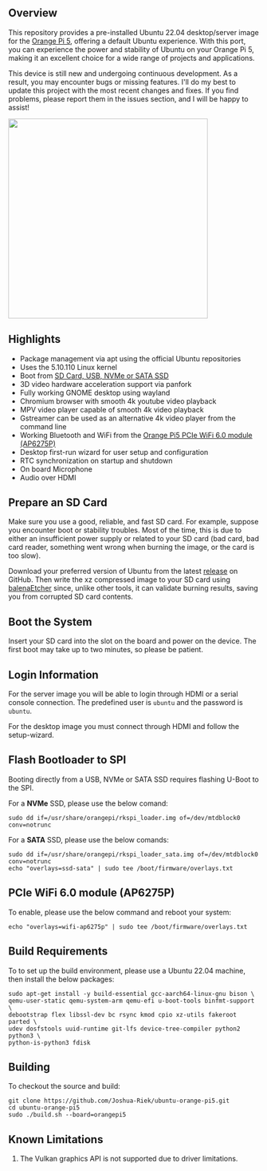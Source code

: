 ## Overview

This repository provides a pre-installed Ubuntu 22.04 desktop/server image for the [Orange Pi 5](http://www.orangepi.org/html/hardWare/computerAndMicrocontrollers/details/Orange-Pi-5.html), offering a default Ubuntu experience. With this port, you can experience the power and stability of Ubuntu on your Orange Pi 5, making it an excellent choice for a wide range of projects and applications.

This device is still new and undergoing continuous development. As a result, you may encounter bugs or missing features. I'll do my best to update this project with the most recent changes and fixes. If you find problems, please report them in the issues section, and I will be happy to assist!

<img src="https://i.imgur.com/eQnRu1t.png" width="400">

## Highlights

* Package management via apt using the official Ubuntu repositories
* Uses the 5.10.110 Linux kernel
* Boot from [SD Card, USB, NVMe or SATA SSD](#flash-bootloader-to-spi)
* 3D video hardware acceleration support via panfork
* Fully working GNOME desktop using wayland
* Chromium browser with smooth 4k youtube video playback
* MPV video player capable of smooth 4k video playback
* Gstreamer can be used as an alternative 4k video player from the command line
* Working Bluetooth and WiFi from the [Orange Pi5 PCIe WiFi 6.0 module (AP6275P)](#pcie-wifi-60-module-ap6275p)
* Desktop first-run wizard for user setup and configuration
* RTC synchronization on startup and shutdown
* On board Microphone
* Audio over HDMI

## Prepare an SD Card

Make sure you use a good, reliable, and fast SD card. For example, suppose you encounter boot or stability troubles. Most of the time, this is due to either an insufficient power supply or related to your SD card (bad card, bad card reader, something went wrong when burning the image, or the card is too slow).

Download your preferred version of Ubuntu from the latest [release](https://github.com/Joshua-Riek/ubuntu-orange-pi5/releases) on GitHub. Then write the xz compressed image to your SD card using [balenaEtcher](https://www.balena.io/etcher) since, unlike other tools, it can validate burning results, saving you from corrupted SD card contents.

## Boot the System

Insert your SD card into the slot on the board and power on the device. The first boot may take up to two minutes, so please be patient.

## Login Information

For the server image you will be able to login through HDMI or a serial console connection. The predefined user is `ubuntu` and the password is `ubuntu`.

For the desktop image you must connect through HDMI and follow the setup-wizard.

## Flash Bootloader to SPI

Booting directly from a USB, NVMe or SATA SSD requires flashing U-Boot to the SPI.

For a **NVMe** SSD, please use the below comand:
```
sudo dd if=/usr/share/orangepi/rkspi_loader.img of=/dev/mtdblock0 conv=notrunc
```

For a **SATA** SSD, please use the below comands:
```
sudo dd if=/usr/share/orangepi/rkspi_loader_sata.img of=/dev/mtdblock0 conv=notrunc 
echo "overlays=ssd-sata" | sudo tee /boot/firmware/overlays.txt
```

## PCIe WiFi 6.0 module (AP6275P)

To enable, please use the below command and reboot your system:
```
echo "overlays=wifi-ap6275p" | sudo tee /boot/firmware/overlays.txt
```

## Build Requirements

To to set up the build environment, please use a Ubuntu 22.04 machine, then install the below packages:

```
sudo apt-get install -y build-essential gcc-aarch64-linux-gnu bison \
qemu-user-static qemu-system-arm qemu-efi u-boot-tools binfmt-support \
debootstrap flex libssl-dev bc rsync kmod cpio xz-utils fakeroot parted \
udev dosfstools uuid-runtime git-lfs device-tree-compiler python2 python3 \
python-is-python3 fdisk
```

## Building

To checkout the source and build:

```
git clone https://github.com/Joshua-Riek/ubuntu-orange-pi5.git
cd ubuntu-orange-pi5
sudo ./build.sh --board=orangepi5
```

## Known Limitations

1. The Vulkan graphics API is not supported due to driver limitations.
